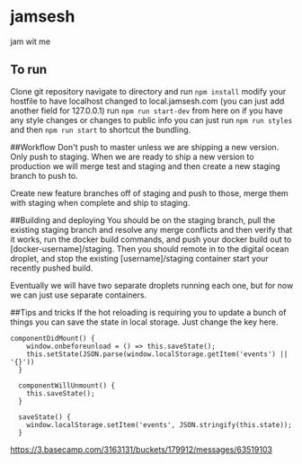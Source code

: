 # jamsesh
jam wit me

## To run
Clone git repository
navigate to directory and run `npm install`
modify your hostfile to have localhost changed to local.jamsesh.com (you can just add another field for 127.0.0.1)
run `npm run start-dev`
from here on if you have any style changes or changes to public info you can just run `npm run styles` and then `npm run start` to shortcut the bundling.


##Workflow
Don't push to master unless we are shipping a new version. Only push to staging. When we are ready to ship a new version to production we will merge test and staging and then create a new staging branch to push to.

Create new feature branches off of staging and push to those, merge them with staging when complete and ship to staging.

##Building and deploying
You should be on the staging branch, pull the existing staging branch and resolve any merge conflicts and then verify that it works, run the docker build commands, and push your docker build out to [docker-username]/staging. Then you should remote in to the digital ocean droplet, and stop the existing [username]/staging container start your recently pushed build.

Eventually we will have two separate droplets running each one, but for now we can just use separate containers.

##Tips and tricks
If the hot reloading is requiring you to update a bunch of things you can save the state in local storage. Just change the key here.

```
componentDidMount() {
    window.onbeforeunload = () => this.saveState();
    this.setState(JSON.parse(window.localStorage.getItem('events') || '{}'))
  }

  componentWillUnmount() {
    this.saveState();
  }

  saveState() {
    window.localStorage.setItem('events', JSON.stringify(this.state));
  }
```

https://3.basecamp.com/3163131/buckets/179912/messages/63519103
